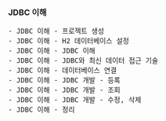 ### JDBC 이해
<pre>
- JDBC 이해 - 프로젝트 생성
- JDBC 이해 - H2 데이터베이스 설정
- JDBC 이해 - JDBC 이해
- JDBC 이해 - JDBC와 최신 데이터 접근 기술
- JDBC 이해 - 데이터베이스 연결
- JDBC 이해 - JDBC 개발 - 등록
- JDBC 이해 - JDBC 개발 - 조회
- JDBC 이해 - JDBC 개발 - 수정, 삭제
- JDBC 이해 - 정리
</pre>

